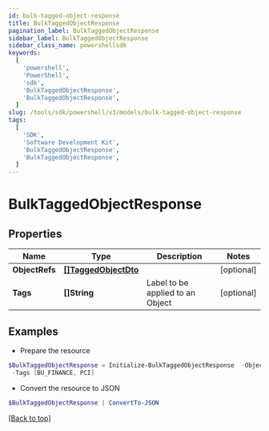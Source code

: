 ```yaml
---
id: bulk-tagged-object-response
title: BulkTaggedObjectResponse
pagination_label: BulkTaggedObjectResponse
sidebar_label: BulkTaggedObjectResponse
sidebar_class_name: powershellsdk
keywords:
  [
    'powershell',
    'PowerShell',
    'sdk',
    'BulkTaggedObjectResponse',
    'BulkTaggedObjectResponse',
  ]
slug: /tools/sdk/powershell/v3/models/bulk-tagged-object-response
tags:
  [
    'SDK',
    'Software Development Kit',
    'BulkTaggedObjectResponse',
    'BulkTaggedObjectResponse',
  ]
---
```


# BulkTaggedObjectResponse

## Properties

| Name | Type | Description | Notes |
| --- | --- | --- | --- |
| **ObjectRefs** | [**[]TaggedObjectDto**](tagged-object-dto) |  | [optional] |
| **Tags** | **[]String** | Label to be applied to an Object | [optional] |

## Examples

- Prepare the resource

```powershell
$BulkTaggedObjectResponse = Initialize-BulkTaggedObjectResponse  -ObjectRefs null `
 -Tags [BU_FINANCE, PCI]
```

- Convert the resource to JSON

```powershell
$BulkTaggedObjectResponse | ConvertTo-JSON
```

[[Back to top]](#)
